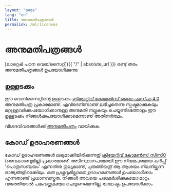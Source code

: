 ```yaml
---
layout: "page"
lang: "en"
title: അനുമതിപത്രങ്ങൾ
permalink: /ml/licenses
---
```


# അനുമതിപത്രങ്ങൾ

[ലാറ്റെൿ പഠന വെബ്‌സൈറ്റ്]({{ "/" | absolute_url }}) രണ്ടു് തരം അനുമതിപത്രങ്ങൾ ഉപയോഗിക്കുന്നു:

## ഉള്ളടക്കം

ഈ വെബ്‌സൈറ്റിന്റെ ഉള്ളടക്കം [ക്രിയേറ്റിവ് കോമണ്‍സ് ബൈ-എസ്എ 4.0](https://creativecommons.org/licenses/by-sa/4.0/)
അനുമതിപത്ര പ്രകാരമാണു്. എവിടെനിന്നാണു് ലഭിച്ചതെന്നു സ്പഷ്ടമാക്കുകയും മറ്റുള്ളവര്‍ക്കുപയോഗിക്കാനുള്ള
അനുമതി നല്കുകയും ചെയ്യുന്നിടത്തോളം ഈ ഉള്ളടക്കം നിങ്ങള്‍ക്കുപയോഗിക്കാമെന്നാണു് അതിനര്‍ത്ഥം.

വിശദവിവരങ്ങള്‍ക്കു് [അനുമതിപത്രം](../LICENSE) വായിക്കുക.

## കോഡ് ഉദാഹരണങ്ങൾ

കോഡ് ഉദാഹരണങ്ങൾ ലഭ്യമാക്കിയിരിക്കുന്നതു് [ക്രിയേറ്റിവ് കോമണ്‍സ് സിസി0](https://creativecommons.org/share-your-work/public-domain/cc0/) 
(ഒരവകാശവുമില്ല) പ്രകാരമാണു്. അടിസ്ഥാനപരമായി ഈ നിയമപരമായ കുറിപ്പ് 'പൊതുസഞ്ചയം' എന്നതിനു
തുല്യമാണു്, ചുരുങ്ങിയതു് ആ ആശയം നിലനില്ക്കുന്ന രാജ്യങ്ങളിലെങ്കിലും. _ഒരു പ്രശ്നവുമില്ലാതെ ഉദാഹരണങ്ങൾ ഉപയോഗിക്കാം_
എന്നതാണു് പ്രധാനവസ്തുത. നിങ്ങൾ അവയെ _പരാമര്‍ശിക്കുകയോ_ മാറ്റം വരുത്തിയാൽ _പങ്കുവയ്ക്കുകയോ_ ചെയ്യണമെന്നില്ല,
യഥേഷ്ടം ഉപയോഗിക്കാം.

